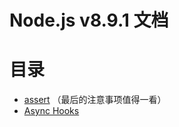 # Node.js v8.9.1 文档
# 目录
- [assert](https://github.com/ArcherGrey/study/blob/master/JavaScript/nodejs/Assertion%20Testing.md) （最后的注意事项值得一看）
- [Async Hooks]()
[]()
[]()
[]()
[]()
[]()
